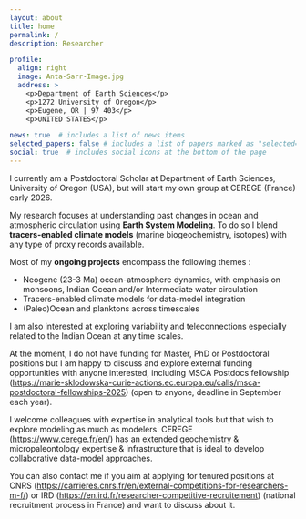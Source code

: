 ```yaml
---
layout: about
title: home
permalink: /
description: Researcher 

profile:
  align: right
  image: Anta-Sarr-Image.jpg
  address: >
    <p>Department of Earth Sciences</p>
    <p>1272 University of Oregon</p>
    <p>Eugene, OR | 97 403</p>
    <p>UNITED STATES</p>

news: true  # includes a list of news items
selected_papers: false # includes a list of papers marked as "selected={true}"
social: true  # includes social icons at the bottom of the page
---
```


I currently am a Postdoctoral Scholar at Department of Earth Sciences, University of Oregon (USA), but will start my own group at CEREGE (France) early 2026.

My research focuses at understanding past changes in ocean and atmospheric circulation using __Earth System Modeling__. To do so I blend __tracers-enabled climate models__ (marine biogeochemistry, isotopes) with any type of proxy records available. 

Most of my __ongoing projects__ encompass the following themes :

- Neogene (23-3 Ma) ocean-atmosphere dynamics, with emphasis on monsoons, Indian Ocean and/or Intermediate water circulation
- Tracers-enabled climate models for data-model integration 
- (Paleo)Ocean and planktons across timescales

I am also interested at exploring variability and teleconnections especially related to the Indian Ocean at any time scales.

At the moment, I do not have funding for Master, PhD or Postdoctoral positions but I am happy to discuss and explore external funding opportunities with anyone interested, including MSCA Postdocs fellowship (https://marie-sklodowska-curie-actions.ec.europa.eu/calls/msca-postdoctoral-fellowships-2025) (open to anyone, deadline in September each year).

I welcome colleagues with expertise in analytical tools but that wish to explore modeling as much as modelers. CEREGE (https://www.cerege.fr/en/) has an extended geochemistry & micropaleontology expertise & infrastructure that is ideal to develop collaborative data-model approaches. 

You can also contact me if you aim at applying for tenured positions at CNRS (https://carrieres.cnrs.fr/en/external-competitions-for-researchers-m-f/) or IRD (https://en.ird.fr/researcher-competitive-recruitement) (national recruitment process in France) and want to discuss about it. 





